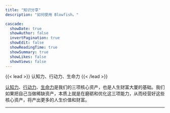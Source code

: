 ```yaml
---
title: "知识分享"
description: "如何使用 Blowfish。"

cascade:
  showDate: true
  showAuthor: false
  invertPagination: true
  showEdit: false
  showReadingTime: true
  showSummary: true
  showLikes: false
  showViews: false
---
```


{{< lead >}}
认知力、行动力、生命力
{{< /lead >}}

[认知力](#)、[行动力](#)、[生命力](#)是我们的三项核心资产，也是人生财富大厦的基础。我们如果把自己当做稀缺资产，本质上就是在磨砺和优化这三项能力，从而经营好这些核心资产，将产出更多的人生价值和财富。

---